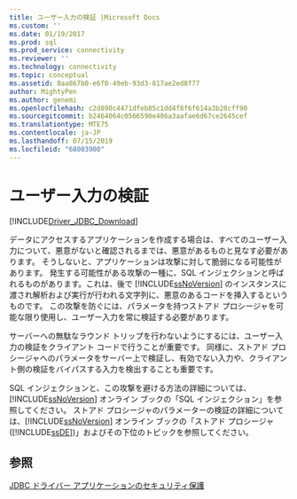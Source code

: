 ```yaml
---
title: ユーザー入力の検証 |Microsoft Docs
ms.custom: ''
ms.date: 01/19/2017
ms.prod: sql
ms.prod_service: connectivity
ms.reviewer: ''
ms.technology: connectivity
ms.topic: conceptual
ms.assetid: 8aa867b0-e6f0-49eb-93d3-817ae2ed8f77
author: MightyPen
ms.author: genemi
ms.openlocfilehash: c2d890c4471dfeb85c1dd4f8f6f614a3b28cff90
ms.sourcegitcommit: b2464064c0566590e486a3aafae6d67ce2645cef
ms.translationtype: MTE75
ms.contentlocale: ja-JP
ms.lasthandoff: 07/15/2019
ms.locfileid: "68003900"
---
```

# <a name="validating-user-input"></a>ユーザー入力の検証

[!INCLUDE[Driver_JDBC_Download](../../includes/driver_jdbc_download.md)]

データにアクセスするアプリケーションを作成する場合は、すべてのユーザー入力について、悪意がないと確認されるまでは、悪意があるものと見なす必要があります。 そうしないと、アプリケーションは攻撃に対して脆弱になる可能性があります。 発生する可能性がある攻撃の一種に、SQL インジェクションと呼ばれるものがあります。これは、後で [!INCLUDE[ssNoVersion](../../includes/ssnoversion-md.md)] のインスタンスに渡され解析および実行が行われる文字列に、悪意のあるコードを挿入するというものです。 この攻撃を防ぐには、パラメータを持つストアド プロシージャを可能な限り使用し、ユーザー入力を常に検証する必要があります。

サーバーへの無駄なラウンド トリップを行わないようにするには、ユーザー入力の検証をクライアント コードで行うことが重要です。 同様に、ストアド プロシージャへのパラメータをサーバー上で検証し、有効でない入力や、クライアント側の検証をバイパスする入力を検出することも重要です。

SQL インジェクションと、この攻撃を避ける方法の詳細については、[!INCLUDE[ssNoVersion](../../includes/ssnoversion-md.md)] オンライン ブックの「SQL インジェクション」を参照してください。 ストアド プロシージャのパラメーターの検証の詳細については、[!INCLUDE[ssNoVersion](../../includes/ssnoversion-md.md)] オンライン ブックの「ストアド プロシージャ ([!INCLUDE[ssDE](../../includes/ssde_md.md)])」およびその下位のトピックを参照してください。

## <a name="see-also"></a>参照

[JDBC ドライバー アプリケーションのセキュリティ保護](../../connect/jdbc/securing-jdbc-driver-applications.md)

